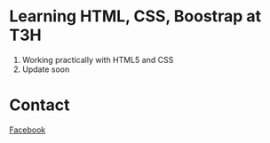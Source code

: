 # Learning HTML, CSS, Boostrap at T3H
1. Working practically with HTML5 and CSS
2. Update soon
# Contact
[Facebook](https://www.facebook.com/mavisphung43/)